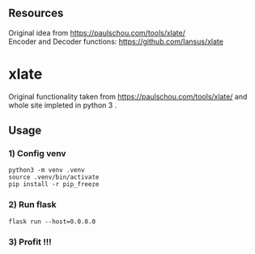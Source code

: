 
## Resources
Original idea from https://paulschou.com/tools/xlate/
<br>
Encoder and Decoder functions: https://github.com/Iansus/xlate

# xlate
Original functionality taken from https://paulschou.com/tools/xlate/ and whole site impleted in python 3 .

## Usage
### 1) Config venv
```shell
python3 -m venv .venv
source .venv/bin/activate
pip install -r pip_freeze
```
### 2) Run flask
```shell
flask run --host=0.0.0.0
```

### 3) Profit !!!